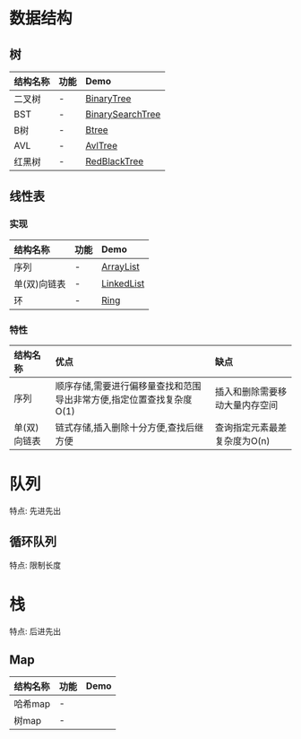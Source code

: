 # 数据结构
## 树
结构名称|功能|Demo
:-|:-|:-
二叉树|-|[BinaryTree](/trees/BinaryTree)
BST|-|[BinarySearchTree](/trees/BinarySearchTree)
B树|-|[Btree](/trees/Btree)
AVL|-|[AvlTree](/trees/AvlTree)
红黑树|-|[RedBlackTree](/trees/RedBlackTree)

## 线性表

### 实现
结构名称|功能|Demo
:-|:-|:-
序列|-|[ArrayList](/lists/ArrayList)
单(双)向链表|-|[LinkedList](/lists/LinkedList)
环|-|[Ring](/lists/Ring)

### 特性
结构名称|优点|缺点
:-|:-|:-
序列|顺序存储,需要进行偏移量查找和范围导出非常方便,指定位置查找复杂度 O(1)|插入和删除需要移动大量内存空间
单(双)向链表|链式存储,插入删除十分方便,查找后继方便|查询指定元素最差复杂度为O(n)

# 队列
特点: 先进先出

## 循环队列
特点: 限制长度

# 栈
特点: 后进先出

## Map
结构名称|功能|Demo
:-|:-|:-
哈希map|-|
树map|-|
